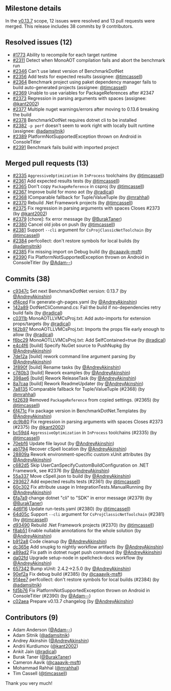## Milestone details

In the [v0.13.7](https://github.com/dotnet/BenchmarkDotNet/issues?q=milestone:v0.13.7) scope, 
12 issues were resolved and 13 pull requests were merged.
This release includes 38 commits by 9 contributors.

## Resolved issues (12)

* [#1773](https://github.com/dotnet/BenchmarkDotNet/issues/1773) Ability to recompile for each target runtime
* [#2311](https://github.com/dotnet/BenchmarkDotNet/issues/2311) Detect when MonoAOT compilation fails and abort the benchmark run
* [#2346](https://github.com/dotnet/BenchmarkDotNet/issues/2346) Can't use latest version of BenchmarkDotNet
* [#2356](https://github.com/dotnet/BenchmarkDotNet/issues/2356) Add tests for expected results (assignee: [@timcassell](https://github.com/timcassell))
* [#2364](https://github.com/dotnet/BenchmarkDotNet/issues/2364) Benchmark project using paket dependency manager fails to build auto-generated projects (assignee: [@timcassell](https://github.com/timcassell))
* [#2369](https://github.com/dotnet/BenchmarkDotNet/issues/2369) Unable to use variables for PackageReferences after #2347
* [#2373](https://github.com/dotnet/BenchmarkDotNet/issues/2373) Regression in parsing arguments with spaces (assignee: [@kant2002](https://github.com/kant2002))
* [#2377](https://github.com/dotnet/BenchmarkDotNet/issues/2377) Multiple nuget warnings/errors after moving to 0.13.6 breaking the build
* [#2378](https://github.com/dotnet/BenchmarkDotNet/issues/2378) BenchmarkDotNet requires dotnet cli to be installed
* [#2382](https://github.com/dotnet/BenchmarkDotNet/issues/2382) `-p perf` doesn't seem to work right with locally built runtime (assignee: [@adamsitnik](https://github.com/adamsitnik))
* [#2389](https://github.com/dotnet/BenchmarkDotNet/issues/2389) PlatformNotSupportedException thrown on Android in ConsoleTitler
* [#2391](https://github.com/dotnet/BenchmarkDotNet/issues/2391) Benchmark fails build with imported project

## Merged pull requests (13)

* [#2335](https://github.com/dotnet/BenchmarkDotNet/pull/2335) `AggressiveOptimization` in `InProcess` toolchains (by [@timcassell](https://github.com/timcassell))
* [#2361](https://github.com/dotnet/BenchmarkDotNet/pull/2361) Add expected results tests (by [@timcassell](https://github.com/timcassell))
* [#2365](https://github.com/dotnet/BenchmarkDotNet/pull/2365) Don't copy `PackageReference` in csproj (by [@timcassell](https://github.com/timcassell))
* [#2367](https://github.com/dotnet/BenchmarkDotNet/pull/2367) Improve build for mono aot (by [@radical](https://github.com/radical))
* [#2368](https://github.com/dotnet/BenchmarkDotNet/pull/2368) IComparable fallback for Tuple/ValueTuple (by [@mrahhal](https://github.com/mrahhal))
* [#2370](https://github.com/dotnet/BenchmarkDotNet/pull/2370) Rebuild .Net Framework projects (by [@timcassell](https://github.com/timcassell))
* [#2375](https://github.com/dotnet/BenchmarkDotNet/pull/2375) Fix regression in parsing arguments with spaces Closes #2373 (by [@kant2002](https://github.com/kant2002))
* [#2379](https://github.com/dotnet/BenchmarkDotNet/pull/2379) [chore]: fix error message (by [@BurakTaner](https://github.com/BurakTaner))
* [#2380](https://github.com/dotnet/BenchmarkDotNet/pull/2380) Cancel old jobs on push (by [@timcassell](https://github.com/timcassell))
* [#2381](https://github.com/dotnet/BenchmarkDotNet/pull/2381) Support `--cli` argument for `CsProjClassicNetToolchain` (by [@timcassell](https://github.com/timcassell))
* [#2384](https://github.com/dotnet/BenchmarkDotNet/pull/2384) perfcollect: don't restore symbols for local builds (by [@adamsitnik](https://github.com/adamsitnik))
* [#2385](https://github.com/dotnet/BenchmarkDotNet/pull/2385) Fix missing import on Debug build (by [@caaavik-msft](https://github.com/caaavik-msft))
* [#2390](https://github.com/dotnet/BenchmarkDotNet/pull/2390) Fix PlatformNotSupportedException thrown on Android in ConsoleTitler (by [@Adam--](https://github.com/Adam--))

## Commits (38)

* [c9347c](https://github.com/dotnet/BenchmarkDotNet/commit/c9347c9b319852e9e608182024f14583bc96ba60) Set next BenchmarkDotNet version: 0.13.7 (by [@AndreyAkinshin](https://github.com/AndreyAkinshin))
* [df4ced](https://github.com/dotnet/BenchmarkDotNet/commit/df4cedd86c1135b7a8fdcf25125f7c683bd9cd74) Fix generate-gh-pages.yaml (by [@AndreyAkinshin](https://github.com/AndreyAkinshin))
* [142a89](https://github.com/dotnet/BenchmarkDotNet/commit/142a89e11d17add923501368d9f46e514f8e0ade) DotNetCliCommand.cs: Fail the build if no-dependencies retry build fails (by [@radical](https://github.com/radical))
* [c0311b](https://github.com/dotnet/BenchmarkDotNet/commit/c0311bf687c754ef828928771e205e125ab54db5) MonoAOTLLVMCsProj.txt: Add auto-imports for extension props/targets (by [@radical](https://github.com/radical))
* [f42b97](https://github.com/dotnet/BenchmarkDotNet/commit/f42b9757dd6af5db562cd4ca250558ab0001213d) MonoAOTLLVMCsProj.txt: Imports the props file early enough to allow (by [@radical](https://github.com/radical))
* [f6bc29](https://github.com/dotnet/BenchmarkDotNet/commit/f6bc29bfc75b49387098ddd77ff5aeb096d6fdc2) MonoAOTLLVMCsProj.txt: Add SelfContained=true (by [@radical](https://github.com/radical))
* [e4c4f6](https://github.com/dotnet/BenchmarkDotNet/commit/e4c4f6f4a189e964f8dad4b92573662104355d32) [build] Specify NuGet source to PushNupkg (by [@AndreyAkinshin](https://github.com/AndreyAkinshin))
* [7de12a](https://github.com/dotnet/BenchmarkDotNet/commit/7de12a1d3ee2b37351465ff2175d03d2898f045e) [build] rework command line argument parsing (by [@AndreyAkinshin](https://github.com/AndreyAkinshin))
* [3f890f](https://github.com/dotnet/BenchmarkDotNet/commit/3f890fd4a87dad5718a84a19a0ecff734413a278) [build] Rename tasks (by [@AndreyAkinshin](https://github.com/AndreyAkinshin))
* [c780b3](https://github.com/dotnet/BenchmarkDotNet/commit/c780b3cc6cd3f0e2c398956e49430afa47366061) [build] Rework examples (by [@AndreyAkinshin](https://github.com/AndreyAkinshin))
* [398ae6](https://github.com/dotnet/BenchmarkDotNet/commit/398ae6545ec77aaf395a753d333299c59ab1f591) [build] Rework ReleaseTask (by [@AndreyAkinshin](https://github.com/AndreyAkinshin))
* [8a7caa](https://github.com/dotnet/BenchmarkDotNet/commit/8a7caa7acd6a2b2f5e49b57f225ccbabd268029b) [build] Rework ReadmeUpdater (by [@AndreyAkinshin](https://github.com/AndreyAkinshin))
* [7a8135](https://github.com/dotnet/BenchmarkDotNet/commit/7a8135baac605861635a0b379048c59f1683ca28) IComparable fallback for Tuple/ValueTuple (#2368) (by [@mrahhal](https://github.com/mrahhal))
* [fd2639](https://github.com/dotnet/BenchmarkDotNet/commit/fd2639ff7b9e8353bb48c0eb6668c8bf32d19792) Removed `PackageReference` from copied settings. (#2365) (by [@timcassell](https://github.com/timcassell))
* [6f471c](https://github.com/dotnet/BenchmarkDotNet/commit/6f471cc036ad47c1d57d3723d0eb1a503a544adb) Fix package version in BenchmarkDotNet.Templates (by [@AndreyAkinshin](https://github.com/AndreyAkinshin))
* [dc9b80](https://github.com/dotnet/BenchmarkDotNet/commit/dc9b80443633c4b6837d10d65801868fc75af17c) Fix regression in parsing arguments with spaces Closes #2373 (#2375) (by [@kant2002](https://github.com/kant2002))
* [bc59d4](https://github.com/dotnet/BenchmarkDotNet/commit/bc59d48367b4f4c41305494f265e1f65f8b3ace1) `AggressiveOptimization` in `InProcess` toolchains (#2335) (by [@timcassell](https://github.com/timcassell))
* [70ebf6](https://github.com/dotnet/BenchmarkDotNet/commit/70ebf609922be3fb128f9edbf7dcf5795c3eed3f) Update file layout (by [@AndreyAkinshin](https://github.com/AndreyAkinshin))
* [ab1794](https://github.com/dotnet/BenchmarkDotNet/commit/ab179469574a2c7aca9f56a1d692ef2c253cb77d) Recover cSpell location (by [@AndreyAkinshin](https://github.com/AndreyAkinshin))
* [28809a](https://github.com/dotnet/BenchmarkDotNet/commit/28809a13ae9a7f64b4d81468d3a419a8adc5ceca) Rework environment-specific custom xUnit attributes (by [@AndreyAkinshin](https://github.com/AndreyAkinshin))
* [c682d5](https://github.com/dotnet/BenchmarkDotNet/commit/c682d5200e3b61bfd1866902ca0add014e7f4cad) Skip UserCanSpecifyCustomBuildConfiguration on .NET Framework, see #2376 (by [@AndreyAkinshin](https://github.com/AndreyAkinshin))
* [55a337](https://github.com/dotnet/BenchmarkDotNet/commit/55a33765fa8dc0707484a3c2b094dae2fa5203ca) Move cSpell.json to build (by [@AndreyAkinshin](https://github.com/AndreyAkinshin))
* [293627](https://github.com/dotnet/BenchmarkDotNet/commit/29362726423896a3fa7dca52aff94330195eb47e) Add expected results tests (#2361) (by [@timcassell](https://github.com/timcassell))
* [60c302](https://github.com/dotnet/BenchmarkDotNet/commit/60c3029fd6db84e2993e6a9f4d2f344c605dd2f3) Fix attribute usage in IntegrationTests.ManualRunning (by [@AndreyAkinshin](https://github.com/AndreyAkinshin))
* [6fa7a9](https://github.com/dotnet/BenchmarkDotNet/commit/6fa7a91444b01029cc2ed81c90e237ae3e36c595) change dotnet "cli" to "SDK" in error message (#2379) (by [@BurakTaner](https://github.com/BurakTaner))
* [4d6f16](https://github.com/dotnet/BenchmarkDotNet/commit/4d6f1681d0a592e5a27e2a4097ca586d4034598b) Update run-tests.yaml (#2380) (by [@timcassell](https://github.com/timcassell))
* [64d05c](https://github.com/dotnet/BenchmarkDotNet/commit/64d05c6a779389b32c4b11fd35046328476f2c89) Support `--cli` argument for `CsProjClassicNetToolchain` (#2381) (by [@timcassell](https://github.com/timcassell))
* [d93490](https://github.com/dotnet/BenchmarkDotNet/commit/d93490d1fc9a6c56ab20dc4ba75d8e8ac2e3ebfd) Rebuild .Net Framework projects (#2370) (by [@timcassell](https://github.com/timcassell))
* [f8ab51](https://github.com/dotnet/BenchmarkDotNet/commit/f8ab51870b9a3d5493a861bc395fea9a0a6ace27) Enable nullable annotations for the whole solution (by [@AndreyAkinshin](https://github.com/AndreyAkinshin))
* [b912a8](https://github.com/dotnet/BenchmarkDotNet/commit/b912a8e70273761fd468a35c9176be0e50f7ed31) Code cleanup (by [@AndreyAkinshin](https://github.com/AndreyAkinshin))
* [dc365e](https://github.com/dotnet/BenchmarkDotNet/commit/dc365e1cf06089d8cca7b4cb7c98b4b402c14681) Add snupkg to nightly workflow artifacts (by [@AndreyAkinshin](https://github.com/AndreyAkinshin))
* [a89ad2](https://github.com/dotnet/BenchmarkDotNet/commit/a89ad265c107dd4fd9a7eba1b020ad6d48d87094) Fix path in dotnet nuget push command (by [@AndreyAkinshin](https://github.com/AndreyAkinshin))
* [da02fd](https://github.com/dotnet/BenchmarkDotNet/commit/da02fdc4da2799d0a6ba520a97bbb3a7f234420a) Upgrade setup-node in spellcheck-docs workflow (by [@AndreyAkinshin](https://github.com/AndreyAkinshin))
* [657342](https://github.com/dotnet/BenchmarkDotNet/commit/657342284766bbf72bd3fa91eec5aca12b73bf27) Bump xUnit: 2.4.2->2.5.0 (by [@AndreyAkinshin](https://github.com/AndreyAkinshin))
* [90ef2a](https://github.com/dotnet/BenchmarkDotNet/commit/90ef2aecd0bd0c2b935975999053e20d9cdaae74) Fix debug build (#2385) (by [@caaavik-msft](https://github.com/caaavik-msft))
* [914ee7](https://github.com/dotnet/BenchmarkDotNet/commit/914ee7187340761594728497a9f0163a1ecddf67) perfcollect: don't restore symbols for local builds (#2384) (by [@adamsitnik](https://github.com/adamsitnik))
* [fd5b76](https://github.com/dotnet/BenchmarkDotNet/commit/fd5b76691505d53f3e934f8502629c006539e82c) Fix PlatformNotSupportedException thrown on Android in ConsoleTitler (#2390) (by [@Adam--](https://github.com/Adam--))
* [c02aea](https://github.com/dotnet/BenchmarkDotNet/commit/c02aeaa23cc4a7d4c3bda367a659580d5340ee93) Prepare v0.13.7 changelog (by [@AndreyAkinshin](https://github.com/AndreyAkinshin))

## Contributors (9)

* Adam Anderson ([@Adam--](https://github.com/Adam--))
* Adam Sitnik ([@adamsitnik](https://github.com/adamsitnik))
* Andrey Akinshin ([@AndreyAkinshin](https://github.com/AndreyAkinshin))
* Andrii Kurdiumov ([@kant2002](https://github.com/kant2002))
* Ankit Jain ([@radical](https://github.com/radical))
* Burak Taner ([@BurakTaner](https://github.com/BurakTaner))
* Cameron Aavik ([@caaavik-msft](https://github.com/caaavik-msft))
* Mohammad Rahhal ([@mrahhal](https://github.com/mrahhal))
* Tim Cassell ([@timcassell](https://github.com/timcassell))

Thank you very much!


